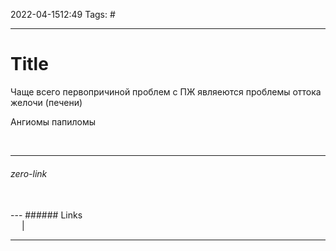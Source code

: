2022-04-1512:49
Tags: #

---
# Title
Чаще всего первопричиной проблем с ПЖ являеются проблемы оттока желочи (печени)

Ангиомы
папиломы

</br>

---
###### zero-link </br>

</br>
---
###### Links </br>
 &emsp; | &emsp; 


---